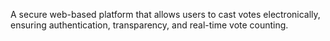 A secure web-based platform that allows users to cast votes electronically, ensuring authentication, transparency, and real-time vote counting.

